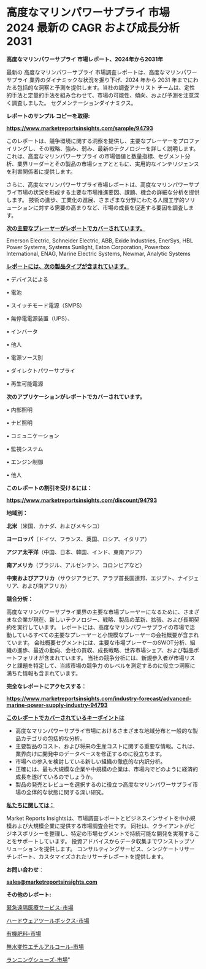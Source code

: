 # 高度なマリンパワーサプライ 市場 2024 最新の CAGR および成長分析 2031

<strong>高度なマリンパワーサプライ 市場レポート、2024年から2031年</strong>

最新の 高度なマリンパワーサプライ 市場調査レポートは、高度なマリンパワーサプライ 業界のダイナミックな状況を掘り下げ、2024 年から 2031 年までにわたる包括的な洞察と予測を提供します。当社の調査アナリスト チームは、定性的手法と定量的手法を組み合わせて、市場の可能性、傾向、および予測を注意深く調査しました。 セグメンテーションダイナミクス。



<strong>レポートのサンプル コピーを取得:</strong> <a href=https://www.marketreportsinsights.com/sample/94793>

<strong><u>https://www.marketreportsinsights.com/sample/94793</u></strong></a>

このレポートは、競争環境に関する洞察を提供し、主要なプレーヤーをプロファイリングし、その戦略、強み、弱み、最新のテクノロジーを詳しく説明します。 これは、高度なマリンパワーサプライ の市場価値と数量指標、セグメント分析、業界リーダーとその製品の市場シェアとともに、実用的なインテリジェンスを利害関係者に提供します。

さらに、高度なマリンパワーサプライ市場レポートは、高度なマリンパワーサプライ市場の状況を形成する主要な市場推進要因、課題、機会の詳細な分析を提供します。 技術の進歩、工業化の進展、さまざまな分野にわたる人間工学的ソリューションに対する需要の高まりなど、市場の成長を促進する要因を調査します。



<strong><u>次の主要なプレーヤーがレポートでカバーされています。</u></strong>

Emerson Electric, Schneider Electric, ABB, Exide Industries, EnerSys, HBL Power Systems, Systems Sunlight, Eaton Corporation, Powerbox International, ENAG, Marine Electric Systems, Newmar, Analytic Systems



<strong><u><b>レポートには、次の製品タイプが含まれています。</b></u></strong>

• デバイスによる

• 電池

• スイッチモード電源（SMPS）

• 無停電電源装置（UPS）、

• インバータ

• 他人

• 電源ソース別

• ダイレクトパワーサプライ

• 再生可能電源



<strong><b>次のアプリケーションがレポートでカバーされています。</b></strong>

• 内部照明

• ナビ照明

• コミュニケーション

• 監視システム

• エンジン制御

• 他人



<strong><b>このレポートの割引を受けるには：</b></strong><a href=https://www.marketreportsinsights.com/discount/94793>

<strong><u>https://www.marketreportsinsights.com/discount/94793</u></strong></a>



<strong>地域別：</strong>



<strong>北米</strong>（米国、カナダ、およびメキシコ）



<strong>ヨーロッパ</strong>（ドイツ、フランス、英国、ロシア、イタリア）



<strong>アジア太平洋</strong>（中国、日本、韓国、インド、東南アジア）



<strong>南アメリカ</strong>（ブラジル、アルゼンチン、コロンビアなど）



<strong>中東およびアフリカ</strong>（サウジアラビア、アラブ首長国連邦、エジプト、ナイジェリア、および南アフリカ）



<strong>競合分析：</strong>

高度なマリンパワーサプライ業界の主要な市場プレーヤーになるために、さまざまな企業が現在、新しいテクノロジー、戦略、製品の革新、拡張、および長期契約を実行しています。 レポートには、高度なマリンパワーサプライの市場で活動しているすべての主要なプレーヤーと小規模なプレーヤーの会社概要が含まれています。 会社概要セグメントには、主要な市場プレーヤーのSWOT分析、組織の進歩、最近の動向、会社の買収、成長戦略、世界市場シェア、および製品ポートフォリオが含まれています。 当社の競争分析には、新規参入者が市場リスクと課題を特定して、当該市場の競争力 のレベルを測定するのに役立つ洞察に満ちた情報も含まれています。



<strong>完全なレポートにアクセスする</strong>：

<a href=https://www.marketreportsinsights.com/industry-forecast/advanced-marine-power-supply-industry-94793>

<strong><u>https://www.marketreportsinsights.com/industry-forecast/advanced-marine-power-supply-industry-94793</u></strong></a>



<strong><u><b>このレポートでカバーされているキーポイントは</b></u></strong>
<ul>
  <li>高度なマリンパワーサプライ市場におけるさまざまな地域分布と一般的な製品カテゴリの包括的な分析。</li>
  <li>主要製品のコスト、および将来の生産コストに関する重要な情報。これは、業界向けに開発中のデータベースを修正するのに役立ちます。</li>
  <li>市場への参入を検討している新しい組織の徹底的な内訳分析。</li>
  <li>正確には、最も大規模な企業や中規模の企業は、市場内でどのように経済的成長を遂げているのでしょうか。</li>
  <li>製品の発売とレビューを選択するのに役立つ高度なマリンパワーサプライ市場の全体的な状態に関する深い研究。</li>
</ul>


<strong><u><b>私たちに関しては：</b></u></strong>

Market Reports Insightsは、市場調査レポートとビジネスインサイトを中小規模および大規模企業に提供する市場調査会社です。 同社は、クライアントがビジネスポリシーを整理し、特定の市場セグメントで持続可能な開発を実現することをサポートしています。 投資アドバイスからデータ収集までワンストップソリューションを提供します。 コンサルティングサービス、シンジケートリサーチレポート、カスタマイズされたリサーチレポートを提供します。



<strong><b>お問い合わせ</b></strong>：

<a href=mailto:sales@marketreportsinsights.com>

<strong><u>sales@marketreportsinsights.com</u></strong></a>



<strong>その他のレポート:</strong>

<a href=https://www.linkedin.com/pulse/緊急遠隔医療サービス-市場-2023-推進要因と成長機会-2030-xgqqf/>緊急遠隔医療サービス-市場</a>

<a href=https://www.linkedin.com/pulse/ハードウェアツールボックス-市場-2023-収益と成長ドライバー-2030-qpnrf/>ハードウェアツールボックス-市場</a>

<a href=https://www.linkedin.com/pulse/有機肥料-市場-2023-新興市場-将来の動向と市場需要-2030-jxwpf/>有機肥料-市場</a>

<a href=https://www.linkedin.com/pulse/無水変性エチルアルコール-市場-2023-推進要因と成長機会-2030-29hgf/>無水変性エチルアルコール-市場</a>

<a href=https://www.linkedin.com/pulse/ランニングシューズ-市場-2023-推進要因と成長機会-2030-pr-news-hub-sdpkc/>ランニングシューズ-市場</a>"
